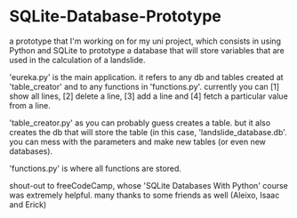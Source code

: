 # SQLite-Database-Prototype

a prototype that I'm working on for my uni project, which consists in using Python and SQLite to prototype a database that will store variables that are used in the calculation of a landslide.

'eureka.py' is the main application. it refers to any db and tables created at 'table_creator' and to any functions in 'functions.py'. currently you can [1] show all lines, [2] delete a line, [3] add a line and [4] fetch a particular value from a line.

'table_creator.py' as you can probably guess creates a table. but it also creates the db that will store the table (in this case, 'landslide_database.db'. you can mess with the parameters and make new tables (or even new databases).

'functions.py' is where all functions are stored.

shout-out to freeCodeCamp, whose 'SQLite Databases With Python' course was extremely helpful. many thanks to some friends as well (Aleixo, Isaac and Erick)
